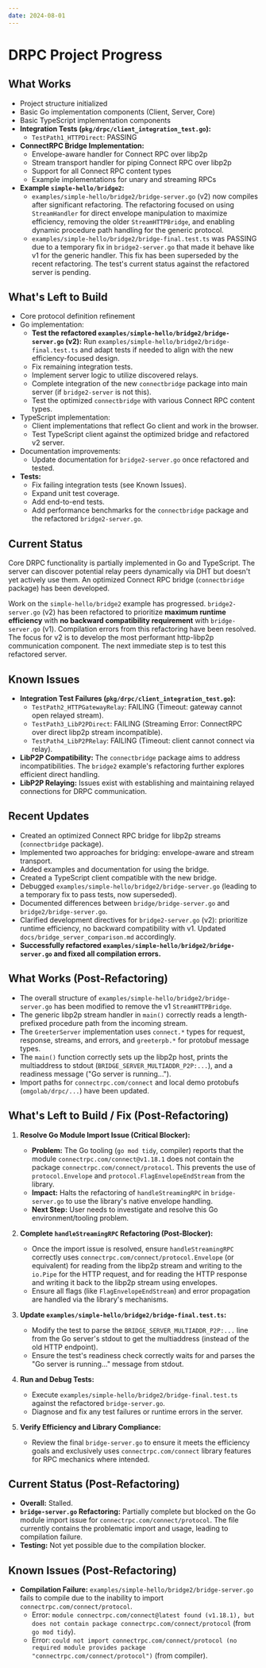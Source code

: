 ```yaml
---
date: 2024-08-01
---
```


# DRPC Project Progress

## What Works

- Project structure initialized
- Basic Go implementation components (Client, Server, Core)
- Basic TypeScript implementation components
- **Integration Tests (`pkg/drpc/client_integration_test.go`):**
  - `TestPath1_HTTPDirect`: PASSING
- **ConnectRPC Bridge Implementation:**
  - Envelope-aware handler for Connect RPC over libp2p
  - Stream transport handler for piping Connect RPC over libp2p
  - Support for all Connect RPC content types
  - Example implementations for unary and streaming RPCs
- **Example `simple-hello/bridge2`:**
  - `examples/simple-hello/bridge2/bridge-server.go` (v2) now compiles after significant refactoring. The refactoring focused on using `StreamHandler` for direct envelope manipulation to maximize efficiency, removing the older `StreamHTTPBridge`, and enabling dynamic procedure path handling for the generic protocol.
  - `examples/simple-hello/bridge2/bridge-final.test.ts` was PASSING due to a temporary fix in `bridge2-server.go` that made it behave like v1 for the generic handler. This fix has been superseded by the recent refactoring. The test's current status against the refactored server is pending.

## What's Left to Build

- Core protocol definition refinement
- Go implementation:
  - **Test the refactored `examples/simple-hello/bridge2/bridge-server.go` (v2):** Run `examples/simple-hello/bridge2/bridge-final.test.ts` and adapt tests if needed to align with the new efficiency-focused design.
  - Fix remaining integration tests.
  - Implement server logic to utilize discovered relays.
  - Complete integration of the new `connectbridge` package into main server (if `bridge2-server` is not this).
  - Test the optimized `connectbridge` with various Connect RPC content types.
- TypeScript implementation:
  - Client implementations that reflect Go client and work in the browser.
  - Test TypeScript client against the optimized bridge and refactored v2 server.
- Documentation improvements:
  - Update documentation for `bridge2-server.go` once refactored and tested.
- **Tests:**
  - Fix failing integration tests (see Known Issues).
  - Expand unit test coverage.
  - Add end-to-end tests.
  - Add performance benchmarks for the `connectbridge` package and the refactored `bridge2-server.go`.

## Current Status

Core DRPC functionality is partially implemented in Go and TypeScript. The server can discover potential relay peers dynamically via DHT but doesn't yet actively use them. An optimized Connect RPC bridge (`connectbridge` package) has been developed.

Work on the `simple-hello/bridge2` example has progressed. `bridge2-server.go` (v2) has been refactored to prioritize **maximum runtime efficiency** with **no backward compatibility requirement** with `bridge-server.go` (v1). Compilation errors from this refactoring have been resolved. The focus for v2 is to develop the most performant http-libp2p communication component. The next immediate step is to test this refactored server.

## Known Issues

- **Integration Test Failures (`pkg/drpc/client_integration_test.go`):**
  - `TestPath2_HTTPGatewayRelay`: FAILING (Timeout: gateway cannot open relayed stream).
  - `TestPath3_LibP2PDirect`: FAILING (Streaming Error: ConnectRPC over direct libp2p stream incompatible).
  - `TestPath4_LibP2PRelay`: FAILING (Timeout: client cannot connect via relay).
- **LibP2P Compatibility:** The `connectbridge` package aims to address incompatibilities. The `bridge2` example's refactoring further explores efficient direct handling.
- **LibP2P Relaying:** Issues exist with establishing and maintaining relayed connections for DRPC communication.

## Recent Updates

- Created an optimized Connect RPC bridge for libp2p streams (`connectbridge` package).
- Implemented two approaches for bridging: envelope-aware and stream transport.
- Added examples and documentation for using the bridge.
- Created a TypeScript client compatible with the new bridge.
- Debugged `examples/simple-hello/bridge2/bridge-server.go` (leading to a temporary fix to pass tests, now superseded).
- Documented differences between `bridge/bridge-server.go` and `bridge2/bridge-server.go`.
- Clarified development directives for `bridge2-server.go` (v2): prioritize runtime efficiency, no backward compatibility with v1. Updated `docs/bridge_server_comparison.md` accordingly.
- **Successfully refactored `examples/simple-hello/bridge2/bridge-server.go` and fixed all compilation errors.**

## What Works (Post-Refactoring)

- The overall structure of `examples/simple-hello/bridge2/bridge-server.go` has been modified to remove the v1 `StreamHTTPBridge`.
- The generic libp2p stream handler in `main()` correctly reads a length-prefixed procedure path from the incoming stream.
- The `GreeterServer` implementation uses `connect.*` types for request, response, streams, and errors, and `greeterpb.*` for protobuf message types.
- The `main()` function correctly sets up the libp2p host, prints the multiaddress to stdout (`BRIDGE_SERVER_MULTIADDR_P2P:...`), and a readiness message ("Go server is running...").
- Import paths for `connectrpc.com/connect` and local demo protobufs (`omgolab/drpc/...`) have been updated.

## What's Left to Build / Fix (Post-Refactoring)

1.  **Resolve Go Module Import Issue (Critical Blocker):**

    - **Problem:** The Go tooling (`go mod tidy`, compiler) reports that the module `connectrpc.com/connect@v1.18.1` does not contain the package `connectrpc.com/connect/protocol`. This prevents the use of `protocol.Envelope` and `protocol.FlagEnvelopeEndStream` from the library.
    - **Impact:** Halts the refactoring of `handleStreamingRPC` in `bridge-server.go` to use the library's native envelope handling.
    - **Next Step:** User needs to investigate and resolve this Go environment/tooling problem.

2.  **Complete `handleStreamingRPC` Refactoring (Post-Blocker):**

    - Once the import issue is resolved, ensure `handleStreamingRPC` correctly uses `connectrpc.com/connect/protocol.Envelope` (or equivalent) for reading from the libp2p stream and writing to the `io.Pipe` for the HTTP request, and for reading the HTTP response and writing it back to the libp2p stream using envelopes.
    - Ensure all flags (like `FlagEnvelopeEndStream`) and error propagation are handled via the library's mechanisms.

3.  **Update `examples/simple-hello/bridge2/bridge-final.test.ts`:**

    - Modify the test to parse the `BRIDGE_SERVER_MULTIADDR_P2P:...` line from the Go server's stdout to get the multiaddress (instead of the old HTTP endpoint).
    - Ensure the test's readiness check correctly waits for and parses the "Go server is running..." message from stdout.

4.  **Run and Debug Tests:**

    - Execute `examples/simple-hello/bridge2/bridge-final.test.ts` against the refactored `bridge-server.go`.
    - Diagnose and fix any test failures or runtime errors in the server.

5.  **Verify Efficiency and Library Compliance:**
    - Review the final `bridge-server.go` to ensure it meets the efficiency goals and exclusively uses `connectrpc.com/connect` library features for RPC mechanics where intended.

## Current Status (Post-Refactoring)

- **Overall:** Stalled.
- **`bridge-server.go` Refactoring:** Partially complete but blocked on the Go module import issue for `connectrpc.com/connect/protocol`. The file currently contains the problematic import and usage, leading to compilation failure.
- **Testing:** Not yet possible due to the compilation blocker.

## Known Issues (Post-Refactoring)

- **Compilation Failure:** `examples/simple-hello/bridge2/bridge-server.go` fails to compile due to the inability to import `connectrpc.com/connect/protocol`.
  - Error: `module connectrpc.com/connect@latest found (v1.18.1), but does not contain package connectrpc.com/connect/protocol` (from `go mod tidy`).
  - Error: `could not import connectrpc.com/connect/protocol (no required module provides package "connectrpc.com/connect/protocol")` (from compiler).
